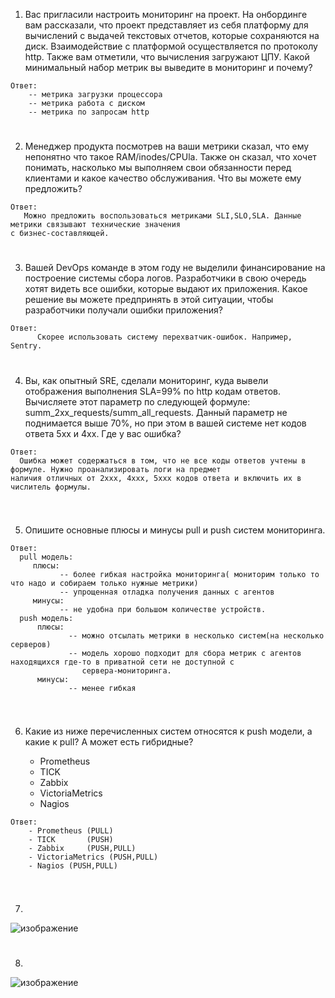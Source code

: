 1. Вас пригласили настроить мониторинг на проект. На онбординге вам рассказали, что проект представляет из себя 
платформу для вычислений с выдачей текстовых отчетов, которые сохраняются на диск. Взаимодействие с платформой 
осуществляется по протоколу http. Также вам отметили, что вычисления загружают ЦПУ. Какой минимальный набор метрик вы
выведите в мониторинг и почему?
```
Ответ:
    -- метрика загрузки процессора
    -- метрика работа с диском
    -- метрика по запросам http
```
#
2. Менеджер продукта посмотрев на ваши метрики сказал, что ему непонятно что такое RAM/inodes/CPUla. Также он сказал, 
что хочет понимать, насколько мы выполняем свои обязанности перед клиентами и какое качество обслуживания. Что вы 
можете ему предложить?
```
Ответ:
   Можно предложить воспользоваться метриками SLI,SLO,SLA. Данные метрики связывают технические значения
с бизнес-составляющей.

```
#
3. Вашей DevOps команде в этом году не выделили финансирование на построение системы сбора логов. Разработчики в свою 
очередь хотят видеть все ошибки, которые выдают их приложения. Какое решение вы можете предпринять в этой ситуации, 
чтобы разработчики получали ошибки приложения?
```
Ответ:
      Скорее использовать систему перехватчик-ошибок. Например, Sentry.
```
#
4. Вы, как опытный SRE, сделали мониторинг, куда вывели отображения выполнения SLA=99% по http кодам ответов. 
Вычисляете этот параметр по следующей формуле: summ_2xx_requests/summ_all_requests. Данный параметр не поднимается выше 
70%, но при этом в вашей системе нет кодов ответа 5xx и 4xx. Где у вас ошибка?
```
Ответ:
  Ошибка может содержаться в том, что не все коды ответов учтены в формуле. Нужно проанализировать логи на предмет
наличия отличных от 2xxx, 4xxx, 5xxx кодов ответа и включить их в числитель формулы.
 
```
#
5. Опишите основные плюсы и минусы pull и push систем мониторинга.
```
Ответ:
  pull модель:
     плюсы:
           -- более гибкая настройка мониторинга( мониторим только то что надо и собираем только нужные метрики)
           -- упрощенная отладка получения данных с агентов           
     минусы:
           -- не удобна при большом количестве устройств.
  push модель:
      плюсы:
             -- можно отсылать метрики в несколько систем(на несколько серверов)
             -- модель хорошо подходит для сбора метрик с агентов находящихся где-то в приватной сети не доступной с
                сервера-мониторинга.
      минусы:
             -- менее гибкая
 
```

#
6. Какие из ниже перечисленных систем относятся к push модели, а какие к pull? А может есть гибридные?

    - Prometheus 
    - TICK
    - Zabbix
    - VictoriaMetrics
    - Nagios
```
Ответ:
    - Prometheus (PULL)
    - TICK       (PUSH)
    - Zabbix     (PUSH,PULL)
    - VictoriaMetrics (PUSH,PULL)
    - Nagios (PUSH,PULL)
 
```
#
7.
![изображение](https://github.com/user-attachments/assets/f3c860df-23d1-453b-bda9-e15c9a47d477)
#
8.
![изображение](https://github.com/user-attachments/assets/e639e3f8-5ed9-4bd0-9870-7b4b13313708)


